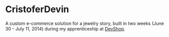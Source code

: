 # CristoferDevin

A custom e-commerce solution for a jewelry story, built in two weeks (June 30 - July 11, 2014) during my apprenticeship at [DevShop](http://nycdevshop.com).

